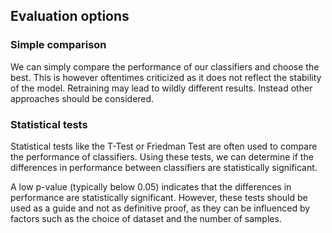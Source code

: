 ## Evaluation options
### Simple comparison

We can simply compare the performance of our classifiers and choose the best.
This is however oftentimes criticized as it does not reflect the stability of the model. Retraining may lead to wildly different results. Instead other approaches should be considered.

### Statistical tests

Statistical tests like the T-Test or Friedman Test are often used to compare the performance of classifiers. Using these tests, we can determine if the differences in performance between classifiers are statistically significant. 

A low p-value (typically below 0.05) indicates that the differences in performance are statistically significant. However, these tests should be used as a guide and not as definitive proof, as they can be influenced by factors such as the choice of dataset and the number of samples.
